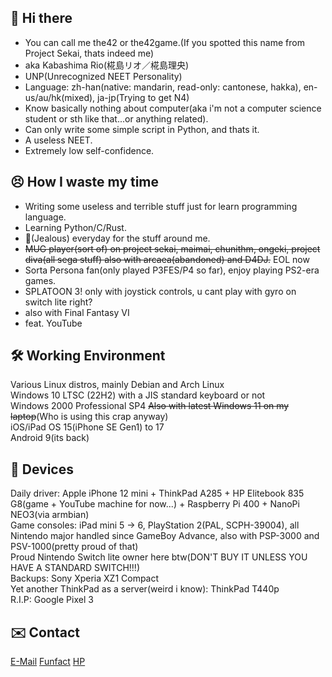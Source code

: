 ## 👋 Hi there
- You can call me the42 or the42game.(If you spotted this name from Project Sekai, thats indeed me)
- aka Kabashima Rio(椛島リオ／椛島理央)
- UNP(Unrecognized NEET Personality)
- Language: zh-han(native: mandarin, read-only: cantonese, hakka), en-us/au/hk(mixed), ja-jp(Trying to get N4)
- Know basically nothing about computer(aka i'm not a computer science student or sth like that...or anything related).
- Can only write some simple script in Python, and thats it.
- A useless NEET.
- Extremely low self-confidence.

## 😣 How I waste my time
- Writing some useless and terrible stuff just for learn programming language.
- Learning Python/C/Rust.
- 🍋(Jealous) everyday for the stuff around me.
- ~~MUG player(sort of) on project sekai, maimai, chunithm, ongeki, project diva(all sega stuff) also with arcaea(abandoned) and D4DJ.~~ EOL now
- Sorta Persona fan(only played P3FES/P4 so far), enjoy playing PS2-era games.
- SPLATOON 3! only with joystick controls, u cant play with gyro on switch lite right?
- also with Final Fantasy VI
- feat. YouTube
## 🛠️ Working Environment
Various Linux distros, mainly Debian and Arch Linux
<br>
Windows 10 LTSC (22H2) with a JIS standard keyboard or not
<br>
Windows 2000 Professional SP4
~~Also with latest Windows 11 on my laptop~~(Who is using this crap anyway)
<br>
iOS/iPad OS 15(iPhone SE Gen1) to 17
<br>
Android 9(its back)

## 💽 Devices
Daily driver: Apple iPhone 12 mini + ThinkPad A285 + HP Elitebook 835 G8(game + YouTube machine for now...) + Raspberry Pi 400 + NanoPi NEO3(via armbian)
<br>
Game consoles: iPad mini 5 -> 6, PlayStation 2(PAL, SCPH-39004), all Nintendo major handled since GameBoy Advance, also with PSP-3000 and PSV-1000(pretty proud of that)
<br>
Proud Nintendo Switch lite owner here btw(DON'T BUY IT UNLESS YOU HAVE A STANDARD SWITCH!!!)
<br>
Backups: Sony Xperia XZ1 Compact
<br>
Yet another ThinkPad as a server(weird i know): ThinkPad T440p
<br>
R.I.P: Google Pixel 3

## ✉️ Contact
[E-Mail](mailto:the42game@icloud.com)
[Funfact](http://127.0.0.1/world/hell/list/details?name=kabashima_rio&location=canton&gender=none&date=null&age=null&aka=42lzmr)
[HP](https://the42.groups)
